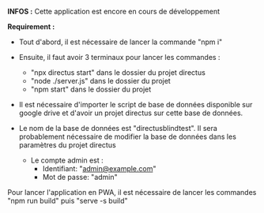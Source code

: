 **INFOS :**
Cette application est encore en cours de développement


**Requirement :**

- Tout d'abord, il est nécessaire de lancer la commande "npm i"
- Ensuite, il faut avoir 3 terminaux pour lancer les commandes : 
  - "npx directus start" dans le dossier du projet directus
  - "node ./server.js" dans le dossier du projet
  - "npm start" dans le dossier du projet
  
- Il est nécessaire d'importer le script de base de données disponible sur google drive et d'avoir un projet directus sur cette base de données.
- Le nom de la base de données est "directusblindtest". Il sera probablement nécessaire de modifier la base de données dans les paramètres du projet directus
  - Le compte admin est : 
    - Identifiant: "admin@example.com"
    - Mot de passe: "admin"
  
 Pour lancer l'application en PWA, il est nécessaire de lancer les commandes "npm run build" puis "serve -s build"
